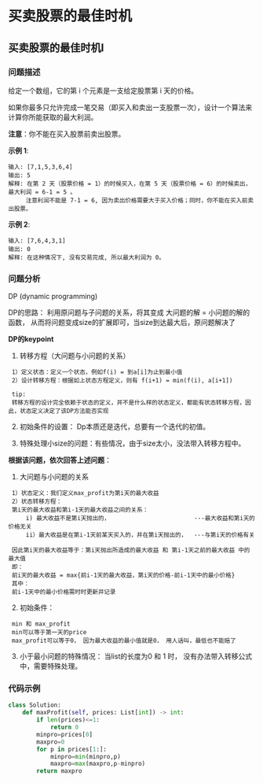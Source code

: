 # 买卖股票的最佳时机
## 买卖股票的最佳时机I
### 问题描述
给定一个数组，它的第 i 个元素是一支给定股票第 i 天的价格。

如果你最多只允许完成一笔交易（即买入和卖出一支股票一次），设计一个算法来计算你所能获取的最大利润。

**注意**：你不能在买入股票前卖出股票。

**示例 1**:
```
输入: [7,1,5,3,6,4]
输出: 5
解释: 在第 2 天（股票价格 = 1）的时候买入，在第 5 天（股票价格 = 6）的时候卖出，最大利润 = 6-1 = 5 。
     注意利润不能是 7-1 = 6, 因为卖出价格需要大于买入价格；同时，你不能在买入前卖出股票。
```
**示例 2**:
```
输入: [7,6,4,3,1]
输出: 0
解释: 在这种情况下, 没有交易完成, 所以最大利润为 0。
```
### 问题分析
DP (dynamic programming)

DP的思路： 利用原问题与子问题的关系，将其变成 大问题的解 = 小问题的解的函数， 从而将问题变成size的扩展即可，当size到达最大后，原问题解决了

**DP的keypoint**

1. 转移方程（大问题与小问题的关系）
```
 1）定义状态：定义一个状态，例如f(i) = 到a[i]为止到最小值
 2）设计转移方程：根据如上状态方程定义，则有 f(i+1) = min(f(i), a[i+1])
 
 tip:
 转移方程的设计完全依赖于状态的定义，并不是什么样的状态定义，都能有状态转移方程，因此，状态定义决定了该DP方法能否实现
```
2. 初始条件的设置： Dp本质还是迭代，总要有一个迭代的初值。

3. 特殊处理小size的问题：有些情况，由于size太小，没法带入转移方程中。

**根据该问题，依次回答上述问题**：

1. 大问题与小问题的关系
```
 1）状态定义：我们定义max_profit为第i天的最大收益
 2）状态转移方程：
 第i天的最大收益和第i-1天的最大收益之间的关系：
     i) 最大收益不是第i天抛出的，                        ---最大收益和第i天的价格无关
     ii）最大收益是在第i-1天前某天买入的，并在第i天抛出的，  ---与第i天的价格有关

 因此第i天的最大收益等于：第i天抛出所造成的最大收益 和 第i-1天之前的最大收益 中的最大值
 即：
 前i天的最大收益 = max{前i-1天的最大收益，第i天的价格-前i-1天中的最小价格}
 其中：
 前i-1天中的最小价格需时时更新并记录
```
2. 初始条件：
```
 min 和 max_profit
 min可以等于第一天的price
 max_profit可以等于0， 因为最大收益的最小值就是0， 用人话叫，最低也不能赔了
```
3. 小于最小问题的特殊情况： 当list的长度为0 和 1 时， 没有办法带入转移公式中，需要特殊处理。
### 代码示例
```python
class Solution:
    def maxProfit(self, prices: List[int]) -> int:
        if len(prices)<=1:
            return 0
        minpro=prices[0]
        maxpro=0
        for p in prices[1:]:
            minpro=min(minpro,p)
            maxpro=max(maxpro,p-minpro)
        return maxpro
```
